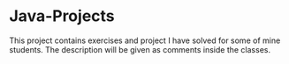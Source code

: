 # Java-Projects
This project contains exercises and project I have solved for some of mine students.
The description will be given as comments inside the classes.
